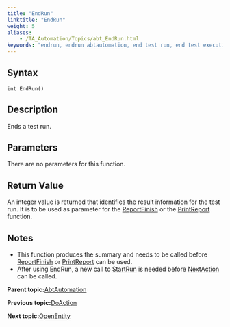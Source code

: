 ```yaml
--- 
title: "EndRun"
linktitle: "EndRun"
weight: 5
aliases: 
    - /TA_Automation/Topics/abt_EndRun.html
keywords: "endrun, endrun abtautomation, end test run, end test execution"
---
```


## Syntax

`int EndRun()`

## Description

Ends a test run.

## Parameters

There are no parameters for this function.

## Return Value

An integer value is returned that identifies the result information for the test run. It is to be used as parameter for the [ReportFinish](/TA_Automation/Topics/abtf_ReportFinish.html) or the [PrintReport](/TA_Automation/Topics/abtf_PrintReport.html) function.

## Notes

-   This function produces the summary and needs to be called before [ReportFinish](/TA_Automation/Topics/abtf_ReportFinish.html) or [PrintReport](/TA_Automation/Topics/abtf_PrintReport.html) can be used.
-   After using EndRun, a new call to [StartRun](/TA_Automation/Topics/abtf_StartRun.html) is needed before [NextAction](/TA_Automation/Topics/abtf_NextAction.html) can be called.

**Parent topic:**[AbtAutomation](/TA_Automation/Topics/abt_AbtAutomation.html)

**Previous topic:**[DoAction](/TA_Automation/Topics/abt_DoAction.html)

**Next topic:**[OpenEntity](/TA_Automation/Topics/abt_OpenEntity.html)

